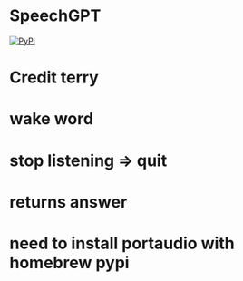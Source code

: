 # SpeechGPT

[![PyPi](https://img.shields.io/pypi/v/speechgpt.svg)](https://pypi.python.org/pypi/speechgpt)

# Credit terry

# wake word

# stop listening => quit

# returns answer

# need to install portaudio with homebrew pypi
